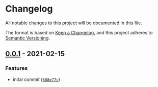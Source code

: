 # Changelog

All notable changes to this project will be documented in this file.

The format is based on [Keep a Changelog], and this project adheres to
[Semantic Versioning].

## [0.0.1] - 2021-02-15

### Features

- inital commit ([`688e77c`])

[keep a changelog]: https://keepachangelog.com/en/1.0.0/
[semantic versioning]: https://semver.org/spec/v2.0.0.html
[0.0.1]: https://github.com/denosaurs/pngs/compare/0.0.1
[`688e77c`]: https://github.com/denosaurs/pngs/commit/688e77c7163f2f4b3807fb9ff7c74b0be9af431c
